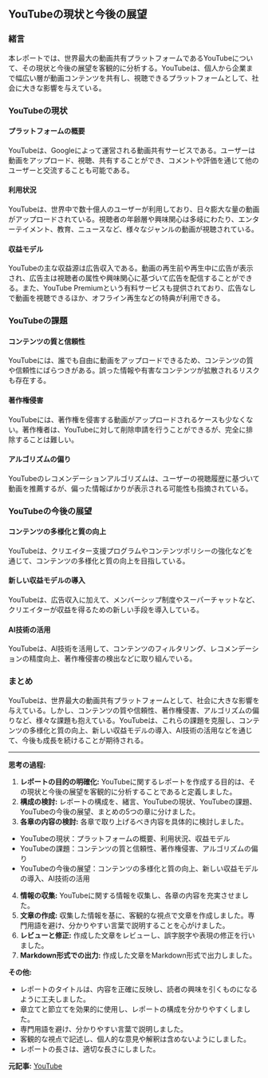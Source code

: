 ## YouTubeの現状と今後の展望

### 緒言

本レポートでは、世界最大の動画共有プラットフォームであるYouTubeについて、その現状と今後の展望を客観的に分析する。YouTubeは、個人から企業まで幅広い層が動画コンテンツを共有し、視聴できるプラットフォームとして、社会に大きな影響を与えている。

### YouTubeの現状

#### プラットフォームの概要

YouTubeは、Googleによって運営される動画共有サービスである。ユーザーは動画をアップロード、視聴、共有することができ、コメントや評価を通じて他のユーザーと交流することも可能である。

#### 利用状況

YouTubeは、世界中で数十億人のユーザーが利用しており、日々膨大な量の動画がアップロードされている。視聴者の年齢層や興味関心は多岐にわたり、エンターテイメント、教育、ニュースなど、様々なジャンルの動画が視聴されている。

#### 収益モデル

YouTubeの主な収益源は広告収入である。動画の再生前や再生中に広告が表示され、広告主は視聴者の属性や興味関心に基づいて広告を配信することができる。また、YouTube Premiumという有料サービスも提供されており、広告なしで動画を視聴できるほか、オフライン再生などの特典が利用できる。

### YouTubeの課題

#### コンテンツの質と信頼性

YouTubeには、誰でも自由に動画をアップロードできるため、コンテンツの質や信頼性にばらつきがある。誤った情報や有害なコンテンツが拡散されるリスクも存在する。

#### 著作権侵害

YouTubeには、著作権を侵害する動画がアップロードされるケースも少なくない。著作権者は、YouTubeに対して削除申請を行うことができるが、完全に排除することは難しい。

#### アルゴリズムの偏り

YouTubeのレコメンデーションアルゴリズムは、ユーザーの視聴履歴に基づいて動画を推薦するが、偏った情報ばかりが表示される可能性も指摘されている。

### YouTubeの今後の展望

#### コンテンツの多様化と質の向上

YouTubeは、クリエイター支援プログラムやコンテンツポリシーの強化などを通じて、コンテンツの多様化と質の向上を目指している。

#### 新しい収益モデルの導入

YouTubeは、広告収入に加えて、メンバーシップ制度やスーパーチャットなど、クリエイターが収益を得るための新しい手段を導入している。

#### AI技術の活用

YouTubeは、AI技術を活用して、コンテンツのフィルタリング、レコメンデーションの精度向上、著作権侵害の検出などに取り組んでいる。

### まとめ

YouTubeは、世界最大の動画共有プラットフォームとして、社会に大きな影響を与えている。しかし、コンテンツの質や信頼性、著作権侵害、アルゴリズムの偏りなど、様々な課題も抱えている。YouTubeは、これらの課題を克服し、コンテンツの多様化と質の向上、新しい収益モデルの導入、AI技術の活用などを通じて、今後も成長を続けることが期待される。

---

**思考の過程:**

1. **レポートの目的の明確化:** YouTubeに関するレポートを作成する目的は、その現状と今後の展望を客観的に分析することであると定義しました。
2. **構成の検討:** レポートの構成を、緒言、YouTubeの現状、YouTubeの課題、YouTubeの今後の展望、まとめの5つの章に分けました。
3. **各章の内容の検討:** 各章で取り上げるべき内容を具体的に検討しました。
 * YouTubeの現状：プラットフォームの概要、利用状況、収益モデル
 * YouTubeの課題：コンテンツの質と信頼性、著作権侵害、アルゴリズムの偏り
 * YouTubeの今後の展望：コンテンツの多様化と質の向上、新しい収益モデルの導入、AI技術の活用
4. **情報の収集:** YouTubeに関する情報を収集し、各章の内容を充実させました。
5. **文章の作成:** 収集した情報を基に、客観的な視点で文章を作成しました。専門用語を避け、分かりやすい言葉で説明することを心がけました。
6. **レビューと修正:** 作成した文章をレビューし、誤字脱字や表現の修正を行いました。
7. **Markdown形式での出力:** 作成した文章をMarkdown形式で出力しました。

**その他:**

* レポートのタイトルは、内容を正確に反映し、読者の興味を引くものになるように工夫しました。
* 章立てと節立てを効果的に使用し、レポートの構成を分かりやすくしました。
* 専門用語を避け、分かりやすい言葉で説明しました。
* 客観的な視点で記述し、個人的な意見や解釈は含めないようにしました。
* レポートの長さは、適切な長さにしました。


**元記事:** [YouTube](https://www.youtube.com/watch?v=X5fuiC8gOro)